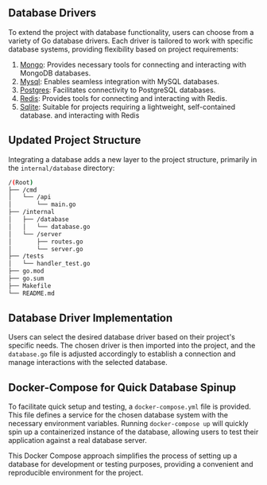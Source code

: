 ## Database Drivers

To extend the project with database functionality, users can choose from a variety of Go database drivers. Each driver is tailored to work with specific database systems, providing flexibility based on project requirements:

1. [Mongo](https://go.mongodb.org/mongo-driver): Provides necessary tools for connecting and interacting with MongoDB databases.
2. [Mysql](https://github.com/go-sql-driver/mysql): Enables seamless integration with MySQL databases.
3. [Postgres](https://github.com/jackc/pgx/): Facilitates connectivity to PostgreSQL databases.
4. [Redis](https://github.com/redis/go-redis): Provides tools for connecting and interacting with Redis.
5. [Sqlite](https://github.com/mattn/go-sqlite3): Suitable for projects requiring a lightweight, self-contained database. and interacting with Redis

## Updated Project Structure

Integrating a database adds a new layer to the project structure, primarily in the `internal/database` directory:

```bash
/(Root)
├── /cmd
│   └── /api
│       └── main.go
├── /internal
│   ├── /database
│   │   └── database.go
│   └── /server
│       ├── routes.go
│       └── server.go
├── /tests
│   └── handler_test.go
├── go.mod
├── go.sum
├── Makefile
└── README.md
```

## Database Driver Implementation

Users can select the desired database driver based on their project's specific needs. The chosen driver is then imported into the project, and the `database.go` file is adjusted accordingly to establish a connection and manage interactions with the selected database.

## Docker-Compose for Quick Database Spinup

To facilitate quick setup and testing, a `docker-compose.yml` file is provided. This file defines a service for the chosen database system with the necessary environment variables. Running `docker-compose up` will quickly spin up a containerized instance of the database, allowing users to test their application against a real database server.

This Docker Compose approach simplifies the process of setting up a database for development or testing purposes, providing a convenient and reproducible environment for the project.
